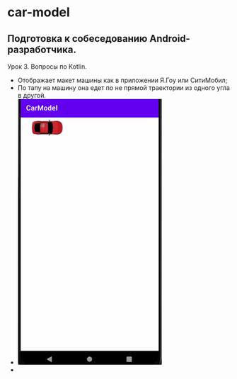 # car-model
## Подготовка к собеседованию Android-разработчика.
 Урок 3. Вопросы по Kotlin.
* Отображает макет машины как в приложении Я.Гоу или СитиМобил;
* По тапу на машину она едет по не прямой траектории из одного угла в другой.
* ![Output sample](https://github.com/IldusHisamutdinov/car-model/blob/main/app/src/main/res/drawable/car.gif)
* 
